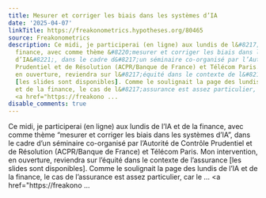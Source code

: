 ```yaml
---
title: Mesurer et corriger les biais dans les systèmes d’IA
date: '2025-04-07'
linkTitle: https://freakonometrics.hypotheses.org/80465
source: Freakonometrics
description: Ce midi, je participerai (en ligne) aux lundis de l&#8217;IA et de la
  finance, avec comme thème &#8220;mesurer et corriger les biais dans les systèmes
  d’IA&#8221;, dans le cadre d&#8217;un séminaire co-organisé par l’Autorité de Contrôle
  Prudentiel et de Résolution (ACPR/Banque de France) et Télécom Paris. Mon intervention,
  en ouverture, reviendra sur l&#8217;équité dans le contexte de l&#8217;assurance
  [les slides sont disponibles]. Comme le soulignait la page des lundis de l&#8217;IA
  et de la finance, le cas de l&#8217;assurance est assez particulier, car le &#8230;
  <a href="https://freakono ...
disable_comments: true
---
```

Ce midi, je participerai (en ligne) aux lundis de l&#8217;IA et de la finance, avec comme thème &#8220;mesurer et corriger les biais dans les systèmes d’IA&#8221;, dans le cadre d&#8217;un séminaire co-organisé par l’Autorité de Contrôle Prudentiel et de Résolution (ACPR/Banque de France) et Télécom Paris. Mon intervention, en ouverture, reviendra sur l&#8217;équité dans le contexte de l&#8217;assurance [les slides sont disponibles]. Comme le soulignait la page des lundis de l&#8217;IA et de la finance, le cas de l&#8217;assurance est assez particulier, car le &#8230; <a href="https://freakono ...